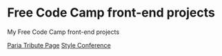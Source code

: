 # Free Code Camp front-end projects

My Free Code Camp front-end projects

[Paria Tribute Page](paria-tribute-page)
[Style Conference](style-conference)